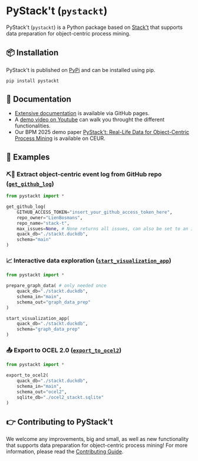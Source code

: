 # PyStack't (`pystackt`)
PyStack't (`pystackt`) is a Python package based on [Stack't](https://github.com/LienBosmans/stack-t) that supports data preparation for object-centric process mining.


## 📦 Installation  
PyStack't is published on [PyPi](https://pypi.org/project/pystackt/) and can be installed using pip.  

```sh
pip install pystackt
```

## 📖 Documentation

-   [Extensive documentation](https://lienbosmans.github.io/pystackt/) is available via GitHub pages. 
-   A [demo video on Youtube](https://youtu.be/AS8wI90wRM8) can walk you throught the different functionalities.
-   Our BPM 2025 demo paper [PyStack't: Real-Life Data for Object-Centric Process Mining](https://ceur-ws.org/Vol-4032/paper-28.pdf) is available on CEUR.

## 📝 Examples

### ⛏️🐙 Extract object-centric event log from GitHub repo ([`get_github_log`](https://lienbosmans.github.io/pystackt/extract/get_github_log.html))
```python
from pystackt import *

get_github_log(
    GITHUB_ACCESS_TOKEN="insert_your_github_access_token_here",
    repo_owner="LienBosmans",
    repo_name="stack-t",
    max_issues=None, # None returns all issues, can also be set to an integer to extract a limited data set
    quack_db="./stackt.duckdb",
    schema="main"
)
```

### 📈 Interactive data exploration ([`start_visualization_app`](https://lienbosmans.github.io/pystackt/exploration/interactive_data_visualization_app.html))

```python
from pystackt import *

prepare_graph_data( # only needed once
    quack_db="./stackt.duckdb",
    schema_in="main",
    schema_out="graph_data_prep"
)

start_visualization_app(
    quack_db="./stackt.duckdb",
    schema="graph_data_prep"
)
```

### 📤 Export to OCEL 2.0 ([`export_to_ocel2`](https://lienbosmans.github.io/pystackt/export/export_to_ocel2.html))
```python
from pystackt import *

export_to_ocel2(
    quack_db="./stackt.duckdb",
    schema_in="main",
    schema_out="ocel2",
    sqlite_db="./ocel2_stackt.sqlite"
)
```

## 👉 Contributing to PyStack't

We welcome any improvements, big and small, as well as new functionality that supports data preparation for object-centric process mining! For more information, please read the [Contributing Guide](https://github.com/LienBosmans/pystackt/blob/main/CONTRIBUTING.md).
